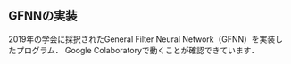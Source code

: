 ## GFNNの実装

2019年の学会に採択されたGeneral Filter Neural Network（GFNN）を実装したプログラム．
Google Colaboratoryで動くことが確認できています．
